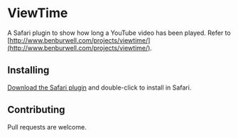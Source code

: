 ViewTime
========

A Safari plugin to show how long a YouTube video has been played. Refer to [http://www.benburwell.com/projects/viewtime/](http://www.benburwell.com/projects/viewtime/).

Installing
----------

[Download the Safari plugin](http://updates.benburwell.com/safari/viewtime/latest.safariextz) and double-click to install in Safari.

Contributing
------------

Pull requests are welcome.
